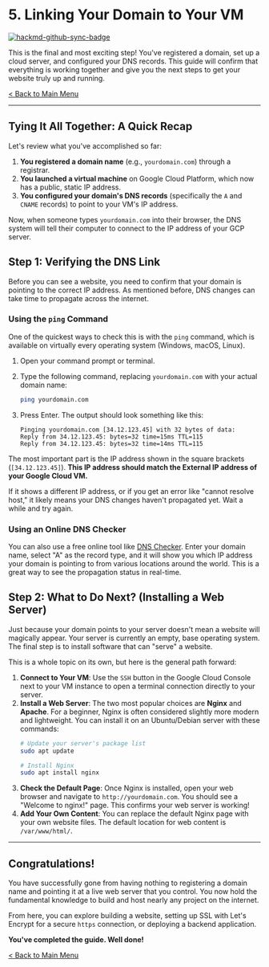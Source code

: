 # 5. Linking Your Domain to Your VM

[![hackmd-github-sync-badge](https://hackmd.io/kxxvsWRzRx2NqUTipWeOoA/badge)](https://hackmd.io/kxxvsWRzRx2NqUTipWeOoA)

This is the final and most exciting step! You've registered a domain, set up a cloud server, and configured your DNS records. This guide will confirm that everything is working together and give you the next steps to get your website truly up and running.

[< Back to Main Menu](./README.md)

---

## Tying It All Together: A Quick Recap

Let's review what you've accomplished so far:

1.  **You registered a domain name** (e.g., `yourdomain.com`) through a registrar.
2.  **You launched a virtual machine** on Google Cloud Platform, which now has a public, static IP address.
3.  **You configured your domain's DNS records** (specifically the `A` and `CNAME` records) to point to your VM's IP address.

Now, when someone types `yourdomain.com` into their browser, the DNS system will tell their computer to connect to the IP address of your GCP server.

## Step 1: Verifying the DNS Link

Before you can see a website, you need to confirm that your domain is pointing to the correct IP address. As mentioned before, DNS changes can take time to propagate across the internet.

### Using the `ping` Command

One of the quickest ways to check this is with the `ping` command, which is available on virtually every operating system (Windows, macOS, Linux).

1.  Open your command prompt or terminal.
2.  Type the following command, replacing `yourdomain.com` with your actual domain name:
    ```sh
    ping yourdomain.com
    ```
3.  Press Enter. The output should look something like this:

    ```
    Pinging yourdomain.com [34.12.123.45] with 32 bytes of data:
    Reply from 34.12.123.45: bytes=32 time=15ms TTL=115
    Reply from 34.12.123.45: bytes=32 time=14ms TTL=115
    ```

The most important part is the IP address shown in the square brackets (`[34.12.123.45]`). **This IP address should match the External IP address of your Google Cloud VM.**

If it shows a different IP address, or if you get an error like "cannot resolve host," it likely means your DNS changes haven't propagated yet. Wait a while and try again.

### Using an Online DNS Checker

You can also use a free online tool like [DNS Checker](https://dnschecker.org/). Enter your domain name, select "A" as the record type, and it will show you which IP address your domain is pointing to from various locations around the world. This is a great way to see the propagation status in real-time.

## Step 2: What to Do Next? (Installing a Web Server)

Just because your domain points to your server doesn't mean a website will magically appear. Your server is currently an empty, base operating system. The final step is to install software that can "serve" a website.

This is a whole topic on its own, but here is the general path forward:

1.  **Connect to Your VM**: Use the `SSH` button in the Google Cloud Console next to your VM instance to open a terminal connection directly to your server.
2.  **Install a Web Server**: The two most popular choices are **Nginx** and **Apache**. For a beginner, Nginx is often considered slightly more modern and lightweight. You can install it on an Ubuntu/Debian server with these commands:
    ```sh
    # Update your server's package list
    sudo apt update
    
    # Install Nginx
    sudo apt install nginx
    ```
3.  **Check the Default Page**: Once Nginx is installed, open your web browser and navigate to `http://yourdomain.com`. You should see a "Welcome to nginx!" page. This confirms your web server is working!
4.  **Add Your Own Content**: You can replace the default Nginx page with your own website files. The default location for web content is `/var/www/html/`.

---

## Congratulations!

You have successfully gone from having nothing to registering a domain name and pointing it at a live web server that you control. You now hold the fundamental knowledge to build and host nearly any project on the internet.

From here, you can explore building a website, setting up SSL with Let's Encrypt for a secure `https` connection, or deploying a backend application.

**You've completed the guide. Well done!**

[< Back to Main Menu](./README.md)